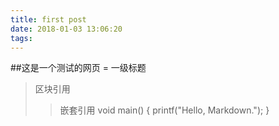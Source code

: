 ```yaml
---
title: first post
date: 2018-01-03 13:06:20
tags:
---
```

##这是一个测试的网页
= 一级标题
> 区块引用
>> 嵌套引用
	void main()
	{
	printf("Hello, Markdown.");
	}